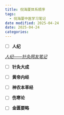 ```yaml
---
title: 倪海厦体系顺序
tags:
  - 倪海厦中医学习笔记
date modified: 2025-04-24
date: 2025-04-24
categories:
---
```


 * [ ]  **人纪**
 
*[人纪——针灸网友笔记](针灸大成/人纪——针灸网友笔记.md)*


* [ ]  **针灸大成**

* [ ]  **黄帝内经**

* [ ]  **神农本草经**

* [ ]  **伤寒论**

* [ ]  **金匮要略**


